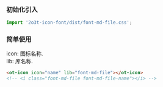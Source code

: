 
### 初始化引入

```js
import '2o3t-icon-font/dist/font-md-file.css';
```

### 简单使用

<ot-notice color="info">
icon: 图标名称.
<br>
lib: 库名称.
</ot-notice>

```html
<ot-icon icon="name" lib="font-md-file"></ot-icon>
<!-- <i class="font-md-file font-md-file-name"></i> -->
```
